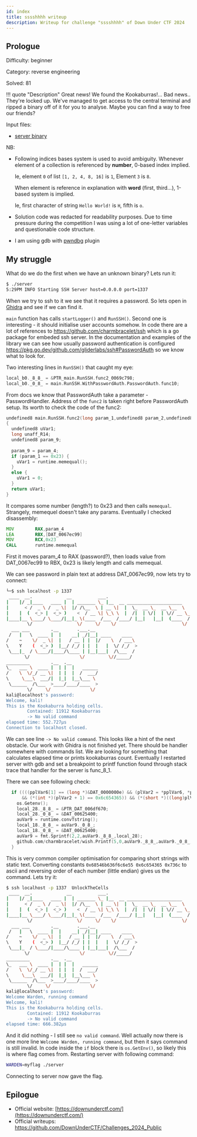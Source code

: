 ```yaml
---
id: index
title: sssshhhh writeup
description: Writeup for challenge "sssshhhh" of Down Under CTF 2024
---
```


## Prologue

Difficulty: beginner

Category: reverse engineering

Solved: 81

!!! quote "Description"
    Great news! We found the Kookaburras!... Bad news.. They're locked up. We've managed to get access to the central terminal and ripped a binary off of it for you to analyse. Maybe you can find a way to free our friends?

Input files:

* [server binary](https://github.com/DownUnderCTF/Challenges_2024_Public/blob/f2797a33d8f5851508f37e854afceedf85eee8a3/beginner/sssshhhh/src/cmd/cmd)

NB:


* Following indices bases system is used to avoid ambiguity. Whenever element of a collection is referenced by **number**, 0-based index implied. 
 
  Ie, element `0` of list `[1, 2, 4, 8, 16]` is `1`, Element `3` is `8`.
  
  When element is reference in explanation with **word** (first, third...), 1-based system is implied.

  Ie, first character of string `Hello World!` is `H`, fifth is `o`.

* Solution code was redacted for readability purposes. Due to time pressure during the competition I was using a lot of one-letter variables and questionable code structure.

* I am using gdb with [pwndbg](https://github.com/pwndbg/pwndbg) plugin

## My struggle

What do we do the first when we have an unknown binary? Lets run it:

```bash
$ ./server
5:29PM INFO Starting SSH Server host=0.0.0.0 port=1337
```

When we try to ssh to it we see that it requires a password. So lets open in [Ghidra](https://ghidra-sre.org/) and see if we can find it.

`main` function has calls `startLogger()` and `RunSSH()`. Second one is interesting - it should initialise user accounts somehow. In code there are a lot of
references to https://github.com/charmbracelet/ssh which is a go package for embeded ssh server. In the documentation and examples of the 
library we can see how usually password authentication is configured https://pkg.go.dev/github.com/gliderlabs/ssh#PasswordAuth so we know what 
to look for. 

Two interesting lines in `RunSSH()` that caught my eye:

```c
local_b0._8_8_ = &PTR_main.RunSSH.func2_0069c798;
local_b0._0_8_ = main.RunSSH.WithPasswordAuth.PasswordAuth.func10;
```
From docs we know that PasswordAuth take a parameter - PasswordHandler. Address of the `func2` is taken right before PasswordAuth setup. Its worth
to check the code of the func2:
```c hl_lines="8-10"
undefined8 main.RunSSH.func2(long param_1,undefined8 param_2,undefined8 param_3,undefined8 param_4)
{
  undefined8 uVar1;
  long unaff_R14;
  undefined8 param_9;
  
  param_9 = param_4;
  if (param_1 == 0x23) {
    uVar1 = runtime.memequal();
  }
  else {
    uVar1 = 0;
  }
  return uVar1;
}
```
It compares some number (length?) to 0x23 and then calls `memequal`. Strangely, memequel doesn't take any params. Eventually I checked disassembly:
```asm
MOV        RAX,param_4
LEA        RBX,[DAT_0067ec99] 
MOV        RCX,0x23  
CALL       runtime.memequal
```
First it moves param_4 to RAX (password?), then loads value from DAT_0067ec99 to RBX, 0x23 is likely length and calls memequal.

We can see password in plain text at address DAT_0067ec99, now lets try to connect:
```bash
└─$ ssh localhost -p 1337                        
 ____  __.             __          ___.                               
|    |/ _|____   ____ |  | _______ \_ |__  __ _____________________   
|      < /  _ \ /  _ \|  |/ /\__  \ | __ \|  |  \_  __ \_  __ \__  \  
|    |  (  <_> |  <_> )    <  / __ \| \_\ \  |  /|  | \/|  | \// __ \_
|____|__ \____/ \____/|__|_ \(____  /___  /____/ |__|   |__|  (____  /
        \/                 \/     \/    \/                         \/ 
  ___ ___        .__       .___.__                                    
 /   |   \  ____ |  |    __| _/|__| ____    ____                      
/    ~    \/  _ \|  |   / __ | |  |/    \  / ___\                     
\    Y    (  <_> )  |__/ /_/ | |  |   |  \/ /_/  >                    
 \___|_  / \____/|____/\____ | |__|___|  /\___  /                     
       \/                   \/         \//_____/                      
_________        .__  .__                                             
\_   ___ \  ____ |  | |  |   ______                                   
/    \  \/_/ __ \|  | |  |  /  ___/                                   
\     \___\  ___/|  |_|  |__\___ \                                    
 \______  /\___  >____/____/____  >                                   
        \/     \/               \/                                    
kali@localhost's password: 
Welcome, kali!
This is the Kookaburra holding cells.
        Contained: 11912 Kookaburras
        -> No valid command
elapsed time: 552.727µs
Connection to localhost closed.
```

We can see line `-> No valid command`. This looks like a hint of the next obstacle. Our work with Ghidra is not finished yet. There should be handler somewhere with
commands list. We are looking for something that calculates elapsed time or prints kookaburras count. Eventually I restarted
server with gdb and set a breakpoint to printf function found through stack trace that handler for the server is func_8_1.

There we can see following check:
```c hl_lines="1 2"
  if ((((pplVar6[1] == (long *)&DAT_0000000e) && (plVar2 = *pplVar6, *plVar2 == 0x68546b636f6c6e55))
      && (*(int *)(plVar2 + 1) == 0x6c654365)) && (*(short *)((long)plVar2 + 0xc) == 0x736c)) {
    os.Getenv();
    local_28._8_8_ = &PTR_DAT_006df670;
    local_28._0_8_ = &DAT_00625400;
    auVar9 = runtime.convTstring();
    local_18._8_8_ = auVar9._0_8_;
    local_18._0_8_ = &DAT_00625400;
    auVar9 = fmt.Sprintf(2,2,auVar9._8_8_,local_28);
    github.com/charmbracelet/wish.Printf(5,0,auVar9._8_8_,auVar9._0_8_,0,0);
  }
```
This is very common compiler optimisation for comparing short strings with static text. Converting constants `0x68546b636f6c6e55 0x6c654365 0x736c` to ascii 
and reversing order of each number (little endian) gives us the command. Lets try it:

```bash
$ ssh localhost -p 1337  UnlockTheCells  
 ____  __.             __          ___.                               
|    |/ _|____   ____ |  | _______ \_ |__  __ _____________________   
|      < /  _ \ /  _ \|  |/ /\__  \ | __ \|  |  \_  __ \_  __ \__  \  
|    |  (  <_> |  <_> )    <  / __ \| \_\ \  |  /|  | \/|  | \// __ \_
|____|__ \____/ \____/|__|_ \(____  /___  /____/ |__|   |__|  (____  /
        \/                 \/     \/    \/                         \/ 
  ___ ___        .__       .___.__                                    
 /   |   \  ____ |  |    __| _/|__| ____    ____                      
/    ~    \/  _ \|  |   / __ | |  |/    \  / ___\                     
\    Y    (  <_> )  |__/ /_/ | |  |   |  \/ /_/  >                    
 \___|_  / \____/|____/\____ | |__|___|  /\___  /                     
       \/                   \/         \//_____/                      
_________        .__  .__                                             
\_   ___ \  ____ |  | |  |   ______                                   
/    \  \/_/ __ \|  | |  |  /  ___/                                   
\     \___\  ___/|  |_|  |__\___ \                                    
 \______  /\___  >____/____/____  >                                   
        \/     \/               \/                                    
kali@localhost's password: 
Welcome Warden, running command
Welcome, kali!
This is the Kookaburra holding cells.
        Contained: 11912 Kookaburras
        -> No valid command
elapsed time: 666.382µs
```

And it did nothing - I still see `no valid command`. Well actually now there is one more line `Welcome Warden, running command`, but then it says command is still invalid.
In code inside the `if` block there is `os.GetEnv()`, so likely this is where flag comes from. Restarting server with following command:

```bash
WARDEN=myflag ./server 
```

Connecting to server now gave the flag. 

## Epilogue

* Official website: [https://downunderctf.com/](https://downunderctf.com/)
* Official writeups: https://github.com/DownUnderCTF/Challenges_2024_Public
